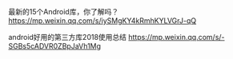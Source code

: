 
最新的15个Android库，你了解吗？   https://mp.weixin.qq.com/s/iySMgKY4kRmhKYLVGrJ-qQ

android好用的第三方库2018使用总结   https://mp.weixin.qq.com/s/-SGBs5cADVR0ZBpJaVh1Mg